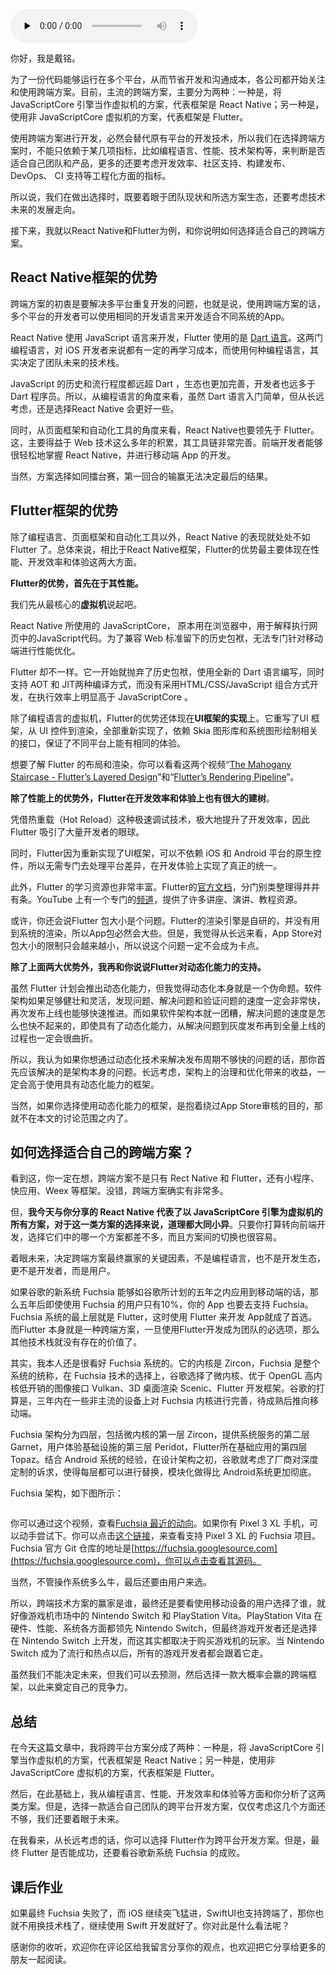 <audio id="audio" title="40 | React Native、Flutter 等，这些跨端方案怎么选？" controls="" preload="none"><source id="mp3" src="https://static001.geekbang.org/resource/audio/f5/e3/f5e5aad44d57f0b6ae9878b52eb670e3.mp3"></audio>

你好，我是戴铭。

为了一份代码能够运行在多个平台，从而节省开发和沟通成本，各公司都开始关注和使用跨端方案。目前，主流的跨端方案，主要分为两种：一种是，将 JavaScriptCore 引擎当作虚拟机的方案，代表框架是 React Native；另一种是，使用非 JavaScriptCore 虚拟机的方案，代表框架是 Flutter。

使用跨端方案进行开发，必然会替代原有平台的开发技术，所以我们在选择跨端方案时，不能只依赖于某几项指标，比如编程语言、性能、技术架构等，来判断是否适合自己团队和产品，更多的还要考虑开发效率、社区支持、构建发布、 DevOps、 CI 支持等工程化方面的指标。

所以说，我们在做出选择时，既要着眼于团队现状和所选方案生态，还要考虑技术未来的发展走向。

接下来，我就以React Native和Flutter为例，和你说明如何选择适合自己的跨端方案。

## React Native框架的优势

跨端方案的初衷是要解决多平台重复开发的问题，也就是说，使用跨端方案的话，多个平台的开发者可以使用相同的开发语言来开发适合不同系统的App。

React Native 使用 JavaScript 语言来开发，Flutter 使用的是 [Dart 语言](https://dart.dev/guides/language/language-tour)。这两门编程语言，对 iOS 开发者来说都有一定的再学习成本，而使用何种编程语言，其实决定了团队未来的技术栈。

JavaScript 的历史和流行程度都远超 Dart ，生态也更加完善，开发者也远多于 Dart 程序员。所以，从编程语言的角度来看，虽然 Dart 语言入门简单，但从长远考虑，还是选择React Native 会更好一些。

同时，从页面框架和自动化工具的角度来看，React Native也要领先于 Flutter。这，主要得益于 Web 技术这么多年的积累，其工具链非常完善。前端开发者能够很轻松地掌握 React Native，并进行移动端 App 的开发。

当然，方案选择如同擂台赛，第一回合的输赢无法决定最后的结果。

## Flutter框架的优势

除了编程语言、页面框架和自动化工具以外，React Native 的表现就处处不如 Flutter 了。总体来说，相比于React Native框架，Flutter的优势最主要体现在性能、开发效率和体验这两大方面。

**Flutter的优势，首先在于其性能。**

我们先从最核心的**虚拟机**说起吧。

React Native 所使用的 JavaScriptCore， 原本用在浏览器中，用于解释执行网页中的JavaScript代码。为了兼容 Web 标准留下的历史包袱，无法专门针对移动端进行性能优化。

Flutter 却不一样。它一开始就抛弃了历史包袱，使用全新的 Dart 语言编写，同时支持 AOT 和 JIT两种编译方式，而没有采用HTML/CSS/JavaScript 组合方式开发，在执行效率上明显高于 JavaScriptCore 。

除了编程语言的虚拟机，Flutter的优势还体现在**UI框架的实现**上。它重写了UI 框架，从 UI 控件到渲染，全部重新实现了，依赖 Skia 图形库和系统图形绘制相关的接口，保证了不同平台上能有相同的体验。

想要了解 Flutter 的布局和渲染，你可以看看这两个视频“[The Mahogany Staircase - Flutter’s Layered Design](https://www.youtube.com/watch?v=dkyY9WCGMi0)”和“[Flutter’s Rendering Pipeline](https://www.youtube.com/watch?v=UUfXWzp0-DU&amp;t=1955s)”。

**除了性能上的优势外，Flutter在开发效率和体验上也有很大的建树**。

凭借热重载（Hot Reload）这种极速调试技术，极大地提升了开发效率，因此Flutter 吸引了大量开发者的眼球。

同时，Flutter因为重新实现了UI框架，可以不依赖 iOS 和 Android 平台的原生控件，所以无需专门去处理平台差异，在开发体验上实现了真正的统一。

此外，Flutter 的学习资源也非常丰富。Flutter的[官方文档](https://flutter.dev/docs)，分门别类整理得井井有条。YouTube 上有一个专门的[频道](https://www.youtube.com/flutterdev)，提供了许多讲座、演讲、教程资源。

或许，你还会说Flutter 包大小是个问题。Flutter的渲染引擎是自研的，并没有用到系统的渲染，所以App包必然会大些。但是，我觉得从长远来看，App Store对包大小的限制只会越来越小，所以说这个问题一定不会成为卡点。

**除了上面两大优势外，我再和你说说Flutter对动态化能力的支持。**

虽然 Flutter 计划会推出动态化能力，但我觉得动态化本身就是一个伪命题。软件架构如果足够健壮和灵活，发现问题、解决问题和验证问题的速度一定会非常快，再次发布上线也能够快速推进。而如果软件架构本就一团糟，解决问题的速度是怎么也快不起来的，即使具有了动态化能力，从解决问题到灰度发布再到全量上线的过程也一定会很曲折。

所以，我认为如果你想通过动态化技术来解决发布周期不够快的问题的话，那你首先应该解决的是架构本身的问题。长远考虑，架构上的治理和优化带来的收益，一定会高于使用具有动态化能力的框架。

当然，如果你选择使用动态化能力的框架，是抱着绕过App Store审核的目的，那就不在本文的讨论范围之内了。

## 如何选择适合自己的跨端方案？

看到这，你一定在想，跨端方案不是只有 Rect Native 和 Flutter，还有小程序、快应用、Weex 等框架。没错，跨端方案确实有非常多。

但，**我今天与你分享的 React Native 代表了以 JavaScriptCore 引擎为虚拟机的所有方案，对于这一类方案的选择来说，道理都大同小异**。只要你打算转向前端开发，选择它们中的哪一个方案都差不多，而且方案间的切换也很容易。

着眼未来，决定跨端方案最终赢家的关键因素，不是编程语言，也不是开发生态，更不是开发者，而是用户。

如果谷歌的新系统 Fuchsia 能够如谷歌所计划的五年之内应用到移动端的话，那么五年后即使使用 Fuchsia 的用户只有10%，你的 App 也要去支持 Fuchsia。Fuchsia 系统的最上层就是 Flutter，这时使用 Flutter 来开发 App就成了首选。而Flutter 本身就是一种跨端方案，一旦使用Flutter开发成为团队的必选项，那么其他技术栈就没有存在的价值了。

其实，我本人还是很看好 Fuchsia 系统的。它的内核是 Zircon，Fuchsia 是整个系统的统称，在 Fuchsia 技术的选择上，谷歌选择了微内核、优于 OpenGL 高内核低开销的图像接口 Vulkan、3D 桌面渲染 Scenic、Flutter 开发框架。谷歌的打算是，三年内在一些非主流的设备上对 Fuchsia 内核进行完善，待成熟后推向移动端。

Fuchsia 架构分为四层，包括微内核的第一层 Zircon，提供系统服务的第二层 Garnet，用户体验基础设施的第三层 Peridot，Flutter所在基础应⽤的第四层 Topaz。结合 Android 系统的经验，在设计架构之初，谷歌就考虑了厂商对深度定制的诉求，使得每层都可以进行替换，模块化做得比 Android系统更加彻底。

Fuchsia 架构，如下图所示：

<img src="https://static001.geekbang.org/resource/image/0d/e3/0deca9e023f5e092824e6b44808dc7e3.png" alt="">

你可以通过这个视频，查看[Fuchsia 最近的动向](https://youtu.be/83SDXL65W9k)。如果你有 Pixel 3 XL 手机，可以动手尝试下。你可以点击[这个链接](https://github.com/Pixel3Dev/zircon-pixel3)，来查看支持 Pixel 3 XL 的 Fuchsia 项目。Fuchsia 官方 Git 仓库的地址是[https://fuchsia.googlesource.com](https://fuchsia.googlesource.com)，你可以点击查看其源码。

当然，不管操作系统多么牛，最后还要由用户来选。

所以，跨端技术方案的赢家是谁，最终还是要看使用移动设备的用户选择了谁，就好像游戏机市场中的 Nintendo Switch 和 PlayStation Vita。PlayStation Vita 在硬件、性能、系统各方面都领先 Nintendo Switch，但最终游戏开发者还是选择在 Nintendo Switch 上开发，而这其实都取决于购买游戏机的玩家。当 Nintendo Switch 成为了流行和热点以后，所有的游戏开发者都会跟着它走。

虽然我们不能决定未来，但我们可以去预测，然后选择一款大概率会赢的跨端框架，以此来奠定自己的竞争力。

## 总结

在今天这篇文章中，我将跨平台方案分成了两种：一种是，将 JavaScriptCore 引擎当作虚拟机的方案，代表框架是 React Native；另一种是，使用非 JavaScriptCore 虚拟机的方案，代表框架是 Flutter。

然后，在此基础上，我从编程语言、性能、开发效率和体验等方面和你分析了这两类方案。但是，选择一款适合自己团队的跨平台开发方案，仅仅考虑这几个方面还不够，我们还要着眼于未来。

在我看来，从长远考虑的话，你可以选择 Flutter作为跨平台开发方案。但是，最终 Flutter 是否能成功，还要看谷歌新系统 Fuchsia 的成败。

## 课后作业

如果最终 Fuchsia 失败了，而 iOS 继续突飞猛进，SwiftUI也支持跨端了，那你也就不用换技术栈了，继续使用 Swift 开发就好了。你对此是什么看法呢？

感谢你的收听，欢迎你在评论区给我留言分享你的观点，也欢迎把它分享给更多的朋友一起阅读。<br>

